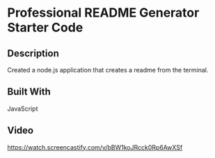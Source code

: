 # Professional README Generator Starter Code

## Description
Created a node.js application that creates a readme from the terminal.

## Built With
 JavaScript

## Video
https://watch.screencastify.com/v/bBW1koJRcck0Rp6AwXSf

















